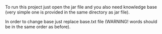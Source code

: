 To run this project just open the jar file and you also need knowledge base 
(very simple one is provided in the same directory as jar file).

In order to change base just replace base.txt file (WARNING! words should be in the same order
as before).